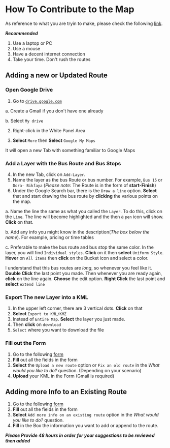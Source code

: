 # How To Contribute to the Map
As reference to what you are tryin to make,
please check the following [link](https://www.google.com/maps/d/embed?mid=1F367Y0wIb2QAU39bC1vfqJ7hAD_W56qy).

***Recommended***
1. Use a laptop or PC
2. Use a mouse
3. Have a decent internet connection
4. Take your time. Don't rush the routes

## Adding a new or Updated Route
### Open Google Drive

1. Go to [`drive.google.com`](https://drive.google.com)

  a. Create a Gmail if you don't have one already

  b. Select `My drive`

2. Right-click in the White Panel Area

3. **Select** `More` then **Select** `Google My Maps`

It will open a new Tab with something familiar to Google Maps

### Add a Layer with the Bus Route and Bus Stops
4. In the new Tab, click on `Add-Layer`.
5. Name the layer as the bus Route or bus number.
For example, `Bus 15` or `Dora- Bikfaya` (_Please note:_ The Route is in the form of **start-Finish**)
6. Under the Google Search bar, there is the `Draw a line` option.
 **Select** that and start drawing the bus route by **clicking** the various points on the map.

  a. Name the line the same as what you called the `Layer`.
  To do this, click on the `Line`.
  The line will become highlighted and the then a `pen` icon will show.
  **Click** on that.

  b. Add any info you might know in the description(*The box below the name*).
   For example, pricing or time tables

  c. Preferable to make the bus route and bus stop the same color. In the layer, you will find `Individual styles`.
  **Click** on it then **select** `Uniform Style`.
  **Hover** on `All items` then **click** on the Bucket icon and select a color.

I understand that this bus routes are *long*, so whenever you feel like it.
**Double Click** the last point you made.
Then whenever you are ready again, **click** on the line again.
**Choose** the edit option.
**Right Click** the last point and **select** `extend line`

### Export The new Layer into a KML
1. In the upper left corner, there are 3 vertical dots. **Click** on that
2. **Select** `Export to KML/KMZ`
3. Instead of `Entire Map`. **Select** the layer you just made.
4. Then **click** on `download`
5. `Select` where you want to download the file

### Fill out the Form
1. Go to the following [form](https://goo.gl/forms/erzaPRBJAhL6V19X2)
2. **Fill** out all the fields in the form
3. **Select** the `Upload a new route` option or `Fix an old route` in the *What would you like to do?* question. (Depending on your scenario)
4. **Upload** your KML in the Form (Gmail is required)

## Adding more Info to an Existing Route
1. Go to the following [form](https://goo.gl/forms/erzaPRBJAhL6V19X2)
2. **Fill** out all the fields in the form
3. **Select** `Add more info on an existing route` option in the *What would you like to do?* question.
4. **Fill** in the Box the information you want to add or append to the route.


***Please Provide 48 hours in order for your suggestions to be reviewed then added***
